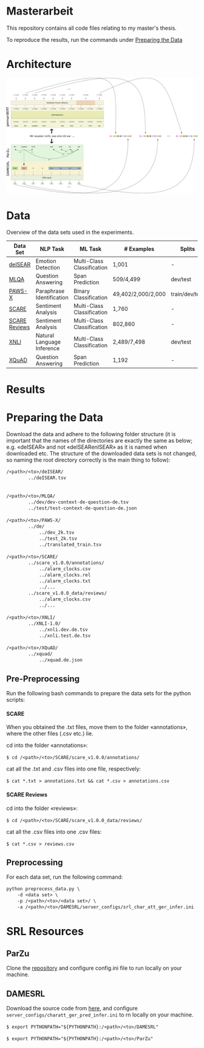 # Masterarbeit

This repository contains all code files relating to my master's thesis.

To reproduce the results, run the commands under [Preparing the Data](#preparing-the-data)

# Architecture

![GLIBERT Architecture](/thesis/clvorlage/images/architecture.png)

# Data

Overview of the data sets used in the experiments.

| Data Set | NLP Task | ML Task | \# Examples | Splits |
| -------- | -------- | ------- | ----------- | ------ |
| [deISEAR](https://www.ims.uni-stuttgart.de/forschung/ressourcen/korpora/deisear/) |  Emotion Detection | Multi-Class Classification  | 1,001 | - |
| [MLQA](https://github.com/facebookresearch/MLQA) | Question Answering | Span Prediction | 509/4,499 | dev/test |
| [PAWS-X](https://github.com/google-research-datasets/paws/tree/master/pawsx) | Paraphrase Identification | Binary Classification | 49,402/2,000/2,000 | train/dev/test |
| [SCARE](http://romanklinger.de/scare/) | Sentiment Analysis | Multi-Class Classification | 1,760 | - |
| [SCARE Reviews](http://romanklinger.de/scare/) |  Sentiment Analysis | Multi-Class Classification | 802,860 | - |
| [XNLI](https://cims.nyu.edu/~sbowman/xnli/) | Natural Language Inference | Multi-Class Classification |  2,489/7,498 | dev/test |
| [XQuAD](https://github.com/deepmind/xquad) | Question Answering | Span Prediction |  1,192 | - |

# Results

# Preparing the Data

Download the data and adhere to the following folder structure (it is important that the names of the directories are exactly the same as below; e.g. «deISEAR» and not «deISEARenISEAR» as it is named when downloaded etc. The structure of the downloaded data sets is not changed, so naming the root directory correctly is the main thing to follow):

	/<path>/<to>/deISEAR/  
			../deISEAR.tsv
	
	
	/<path>/<to>/MLQA/
			../dev/dev-context-de-question-de.tsv
			../test/test-context-de-question-de.json
	
	/<path>/<to>/PAWS-X/
			../de/
				../dev_2k.tsv
				../test_2k.tsv	
				../translated_train.tsv
	
	/<path>/<to>/SCARE/
			../scare_v1.0.0/annotations/
				../alarm_clocks.csv
				../alarm_clocks.rel
				../alarm_clocks.txt
				../...
			../scare_v1.0.0_data/reviews/
				../alarm_clocks.csv
				../...
	
	/<path>/<to>/XNLI/
			../XNLI-1.0/
				../xnli.dev.de.tsv
				../xnli.test.de.tsv
	
	/<path>/<to>/XQuAD/
			../xquad/
				../xquad.de.json


## Pre-Preprocessing

Run the following bash commands to prepare the data sets for the python scripts:

#### SCARE

When you obtained the .txt files, move them to the folder «annotations», where the other files (.csv etc.) lie.

cd into the folder «annotations»:

`$ cd /<path>/<to>/SCARE/scare_v1.0.0/annotations/`

cat all the .txt and .csv files into one file, respectively:

`$ cat *.txt > annotations.txt && cat *.csv > annotations.csv`

#### SCARE Reviews

cd into the folder «reviews»:

`$ cd /<path>/<to>/SCARE/scare_v1.0.0_data/reviews/`

cat all the .csv files into one .csv files:

`$ cat *.csv > reviews.csv`

## Preprocessing

For each data set, run the following command:

	python preprocess_data.py \
		-d <data set> \
		-p /<path>/<to>/<data set>/ \
		-a /<path>/<to>/DAMESRL/server_configs/srl_char_att_ger_infer.ini


# SRL Resources

## ParZu

Clone the [repository](https://github.com/rsennrich/ParZu/) and configure
config.ini file to run locally on your machine.

## DAMESRL

Download the source code from [here](https://liir.cs.kuleuven.be/software_pages/damesrl.php), and configure
`server_configs/charatt_ger_pred_infer.ini` to rn locally on your machine.


`$ export PYTHONPATH="${PYTHONPATH}:/<path>/<to>/DAMESRL"`

`$ export PYTHONPATH="${PYTHONPATH}:/<path>/<to>/ParZu"`
